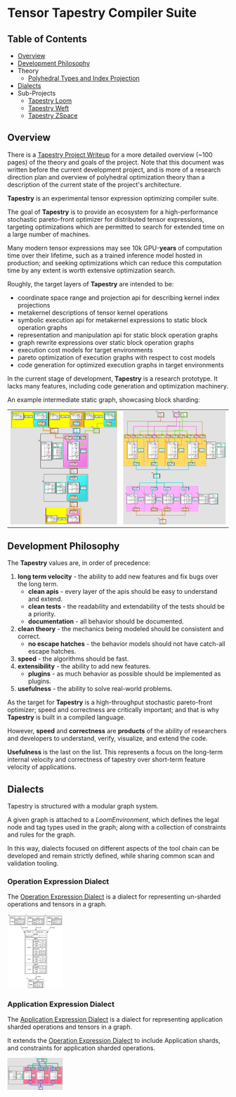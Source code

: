 # Tensor Tapestry Compiler Suite

## Table of Contents

- [Overview](#overview)
- [Development Philosophy](#development-philosophy)
- Theory
  - [Polyhedral Types and Index Projection](PolyhedralTypesAndIndexProjection.md)
- [Dialects](#Dialects)
- Sub-Projects
  - [Tapestry Loom](TapestryLoom.md)
  - [Tapestry Weft](TapestryWeft.md)
  - [Tapestry ZSpace](TapestryZSpace.md)


## Overview

There is a [Tapestry Project Writeup](https://crutcher.github.io/Tapestry/) for a more detailed
overview (~100 pages) of the theory and goals of the project. Note that this document was written
before the current development project, and is more of a research direction plan and overview of
polyhedral optimization theory than a description of the current state of the project's
architecture.

**Tapestry** is an experimental tensor expression optimizing compiler suite.

The goal of **Tapestry** is to provide an ecosystem for a high-performance stochastic pareto-front
optimizer for distributed tensor expressions, targeting optimizations which are permitted to search
for extended time on a large number of machines.

Many modern tensor expressions may see 10k GPU-**years** of computation time over their lifetime,
such as a trained inference model hosted in production; and seeking optimizations which can reduce
this computation time by any extent is worth extensive optimization search.

Roughly, the target layers of **Tapestry** are intended to be:

- coordinate space range and projection api for describing kernel index projections
- metakernel descriptions of tensor kernel operations
- symbolic execution api for metakernel expressions to static block operation graphs
- representation and manipulation api for static block operation graphs
- graph rewrite expressions over static block operation graphs
- execution cost models for target environments
- pareto optimization of execution graphs with respect to cost models
- code generation for optimized execution graphs in target environments

In the current stage of development, **Tapestry** is a research prototype. It lacks many features,
including code generation and optimization machinery.

An example intermediate static graph, showcasing block sharding:

<table cellborder="0">
  <tr>
    <td>
      <div style="width: 100%; margin: auto">
        <img alt="linear.relu" src="media/linear.relu.ortho.jpg"/>
      </div>
    </td>
    <td>
      <div style="width: 100%; margin: auto">
        <img alt="linear.relu.4x" src="media/linear.relu.4x.ortho.jpg"/>
      </div>
    </td>
  </tr>
</table>

## Development Philosophy

The **Tapestry** values are, in order of precedence:

1. **long term velocity** - the ability to add new features and fix bugs over the long term.
    - **clean apis** - every layer of the apis should be easy to understand and extend.
    - **clean tests** - the readability and extendability of the tests should be a priority.
    - **documentation** - all behavior should be documented.
2. **clean theory** - the mechanics being modeled should be consistent and correct.
    - **no escape hatches** - the behavior models should not have catch-all escape hatches.
3. **speed** - the algorithms should be fast.
4. **extensibility** - the ability to add new features.
    - **plugins** - as much behavior as possible should be implemented as plugins.
5. **usefulness** - the ability to solve real-world problems.

As the target for **Tapestry** is a high-throughput stochastic pareto-front optimizer; speed and
correctness are critically important; and that is why **Tapestry** is built in a compiled language.

However, **speed** and **correctness** are **products** of the ability of researchers and developers
to understand, verify, visualize, and extend the code.

**Usefulness** is the last on the list. This represents a focus on the long-term internal velocity
and correctness of tapestry over short-term feature velocity of applications.

## Dialects

Tapestry is structured with a modular graph system.

A given graph is attached to a *LoomEnvironment*, which defines the legal node and tag types
used in the graph; along with a collection of constraints and rules for the graph.

In this way, dialects focused on different aspects of the tool chain can be developed and
remain strictly defined, while sharing common scan and validation tooling.

### Operation Expression Dialect

The [Operation Expression Dialect](dialects/OperationExpressionDialect.md) is a dialect for representing un-sharded operations and tensors in a graph.

<img src="dialects/OperationExpressionDialect/example1.dot.png" width="25%"/>

### Application Expression Dialect

The [Application Expression Dialect](dialects/ApplicationExpressionDialect.md) is a dialect for representing application sharded
operations and tensors in a graph.

It extends the [Operation Expression Dialect](dialects/OperationExpressionDialect.md) to include
Application shards, and constraints for application sharded operations.

<img src="dialects/ApplicationExpressionDialect/example1.jpg" width="25%"/>
